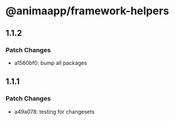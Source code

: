 # @animaapp/framework-helpers

## 1.1.2

### Patch Changes

- a1560bf0: bump all packages

## 1.1.1

### Patch Changes

- a49a078: testing for changesets
